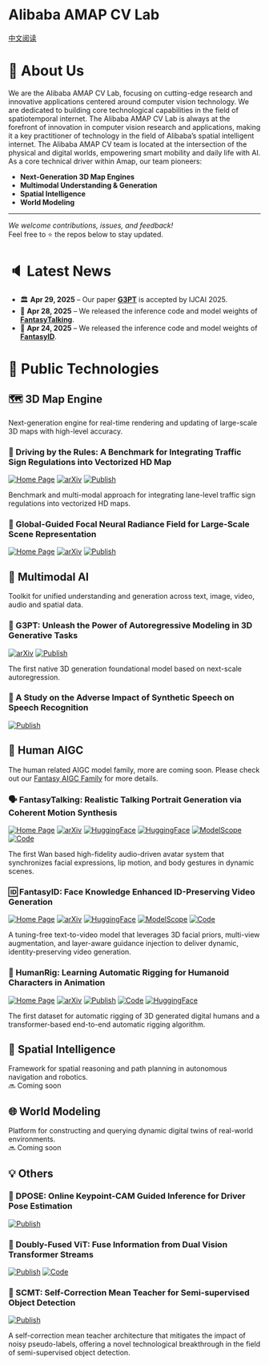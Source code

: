 # Alibaba AMAP CV Lab

[中文阅读](README_zh.md)

# 👋 About Us

We are the Alibaba AMAP CV Lab, focusing on cutting-edge research and innovative applications centered around computer vision technology. We are dedicated to building core technological capabilities in the field of spatiotemporal internet. The Alibaba AMAP CV Lab is always at the forefront of innovation in computer vision research and applications, making it a key practitioner of technology in the field of Alibaba’s spatial intelligent internet. The Alibaba AMAP CV team is located at the intersection of the physical and digital worlds, empowering smart mobility and daily life with AI. As a core technical driver within Amap, our team pioneers:
- **Next-Generation 3D Map Engines**  
- **Multimodal Understanding & Generation**  
- **Spatial Intelligence**  
- **World Modeling**
---

_We welcome contributions, issues, and feedback!_  
Feel free to ⭐ the repos below to stay updated.

# 🔈 Latest News

- 🏛 **Apr 29, 2025** – Our paper [**G3PT**](https://arxiv.org/abs/2409.06322) is accepted by IJCAI 2025.
- 📢 **Apr 28, 2025** – We released the inference code and model weights of [**FantasyTalking**](https://fantasy-amap.github.io/fantasy-talking/).  
- 📢 **Apr 24, 2025** – We released the inference code and model weights of [**FantasyID**](https://fantasy-amap.github.io/fantasy-id/).

# 🔧 Public Technologies

<!-- 

3D Map Engine

-->

## 🗺️ 3D Map Engine  

Next-generation engine for real-time rendering and updating of large-scale 3D maps with high-level accuracy.  

### 📑 Driving by the Rules: A Benchmark for Integrating Traffic Sign Regulations into Vectorized HD Map 

[![Home Page](https://img.shields.io/badge/🌐%20%20Project-MapDR-blue.svg)](https://miv-xjtu.github.io/MapDR/)
[![arXiv](https://img.shields.io/badge/Arxiv-2410.23780-b31b1b.svg?logo=arXiv)](https://arxiv.org/abs/2410.23780)
[![Publish](https://img.shields.io/badge/🏛%20%20Conference-CVPR%202025-green)](https://arxiv.org/abs/2410.23780)

<!-- [![Publish](https://img.shields.io/badge/Conference-CVPR%202025-green?logo=ieee&logoColor=white&style=flat)](https://arxiv.org/abs/2410.23780) -->
<!-- ![Open Access](https://img.shields.io/badge/Open%20Access-Free-F68212?logo=openaccess&logoColor=white&style=flat-square) -->

Benchmark and multi-modal approach for integrating lane-level traffic sign regulations into vectorized HD maps.

### 📑 Global-Guided Focal Neural Radiance Field for Large-Scale Scene Representation

[![Home Page](https://img.shields.io/badge/🌐%20%20Project-GF%20NeRF-blue.svg)](https://shaomq2187.github.io/GF-NeRF/)
[![arXiv](https://img.shields.io/badge/Arxiv-2403.12839-b31b1b.svg?logo=arXiv)](https://arxiv.org/abs/2403.12839)
[![Publish](https://img.shields.io/badge/🏛%20%20Conference-WACV%202025-green)](https://ieeexplore.ieee.org/abstract/document/10943871)

<!-- 

Multimodal AI

-->

## 🌈 Multimodal AI  
Toolkit for unified understanding and generation across text, image, video, audio and spatial data.  

### 📑 G3PT: Unleash the Power of Autoregressive Modeling in 3D Generative Tasks

[![arXiv](https://img.shields.io/badge/Arxiv-2409.06322-b31b1b.svg?logo=arXiv)](https://arxiv.org/abs/2409.06322) 
[![Publish](https://img.shields.io/badge/🏛%20%20Conference-IJCAI%202025-green)](https://arxiv.org/abs/2409.06322)

The first native 3D generation foundational model based on next-scale autoregression.

### 📑 A Study on the Adverse Impact of Synthetic Speech on Speech Recognition

[![Publish](https://img.shields.io/badge/🏛%20%20Conference-ICASSP%202024-green)](https://ieeexplore.ieee.org/stamp/stamp.jsp?tp=&arnumber=10446991)

<!-- 

Human AIGC

-->

## 🤖 Human AIGC

The human related AIGC model family, more are coming soon. Please check out our [Fantasy AIGC Family](https://github.com/Fantasy-AMAP) for more details.

### 🗣️ FantasyTalking: Realistic Talking Portrait Generation via Coherent Motion Synthesis
  
[![Home Page](https://img.shields.io/badge/🌐%20%20Project-FantasyTalking-blue.svg)](https://fantasy-amap.github.io/fantasy-talking/)
[![arXiv](https://img.shields.io/badge/Arxiv-2504.04842-b31b1b.svg?logo=arXiv)](https://arxiv.org/abs/2504.04842)
[![HuggingFace](https://img.shields.io/badge/🤗-HuggingFace-FFD21E.svg)](https://huggingface.co/acvlab/FantasyID)
[![HuggingFace](https://img.shields.io/badge/🤗-Space-FFD21E.svg)](https://huggingface.co/spaces/acvlab/FantasyTalking)
[![ModelScope](https://img.shields.io/badge/🤖-ModelScope-604DF4.svg)](https://modelscope.cn/models/amap_cvlab/FantasyTalking)
[![Code](https://img.shields.io/badge/Code-GitHub-181717.svg)](https://github.com/Fantasy-AMAP/fantasy-talking)

The first Wan based high-fidelity audio-driven avatar system that synchronizes facial expressions, lip motion, and body gestures in dynamic scenes. 

### 🆔 FantasyID: Face Knowledge Enhanced ID-Preserving Video Generation

[![Home Page](https://img.shields.io/badge/🌐%20%20Project-FantasyID-blue.svg)](https://fantasy-amap.github.io/fantasy-id/)
[![arXiv](https://img.shields.io/badge/Arxiv-2502.13995-b31b1b.svg?logo=arXiv)](https://arxiv.org/pdf/2502.13995)
[![HuggingFace](https://img.shields.io/badge/🤗-HuggingFace-FFD21E.svg)](https://huggingface.co/acvlab/FantasyID)
[![ModelScope](https://img.shields.io/badge/🤖-ModelScope-604DF4.svg)](https://modelscope.cn/models/amap_cvlab/FantasyID)
[![Code](https://img.shields.io/badge/GitHub-Code-181717.svg?logo=GitHub)](https://github.com/Fantasy-AMAP/fantasy-id)

A tuning-free text-to-video model that leverages 3D facial priors, multi-view augmentation, and layer-aware guidance injection to deliver dynamic, identity-preserving video generation.

### 📑 HumanRig: Learning Automatic Rigging for Humanoid Characters in Animation

[![Home Page](https://img.shields.io/badge/🌐%20%20Project-HumanRig-blue.svg)](https://c8241998.github.io/HumanRig/)
[![arXiv](https://img.shields.io/badge/Arxiv-2412.02317-b31b1b.svg?logo=arXiv)](https://arxiv.org/abs/2412.02317)
[![Publish](https://img.shields.io/badge/🏛%20%20Conference-CVPR%202025-green)](https://arxiv.org/abs/2412.02317)
[![Code](https://img.shields.io/badge/GitHub-Code-181717.svg?logo=GitHub)](https://github.com/c8241998/HumanRig)
[![HuggingFace](https://img.shields.io/badge/🤗-Datasets-FFD21E.svg)](https://huggingface.co/datasets/jellyczd/HumanRig)

The first dataset for automatic rigging of 3D generated digital humans and a transformer-based end-to-end automatic rigging algorithm.


<!-- 

Comming Soon

-->


## 📐 Spatial Intelligence  
Framework for spatial reasoning and path planning in autonomous navigation and robotics.  
🔜 Coming soon

## 🌐 World Modeling  
Platform for constructing and querying dynamic digital twins of real-world environments.  
🔜 Coming soon

<!-- 

Human AIGC

-->

## 💡 Others


### 📑 DPOSE: Online Keypoint-CAM Guided Inference for Driver Pose Estimation

[![Publish](https://img.shields.io/badge/🏛%20%20Conference-CVPR%202023-green)](https://openaccess.thecvf.com/content/CVPRW2023/html/w14/Wang_DPOSE_Online_Keypoint-CAM_Guided_Inference_for_Driver_Pose_Estimation_With_CVPRW_2023_paper.html)


### 🤖 Doubly-Fused ViT: Fuse Information from Dual Vision Transformer Streams

[![Publish](https://img.shields.io/badge/🏛%20%20Conference-ECCV%202022-green)](https://www.ecva.net/papers/eccv_2022/papers/136830723.pdf)
[![Code](https://img.shields.io/badge/GitHub-Code-181717.svg?logo=GitHub)](https://github.com/ginobilinie/DFvT)

### 📑 SCMT: Self-Correction Mean Teacher for Semi-supervised Object Detection

[![Publish](https://img.shields.io/badge/🏛%20%20Conference-IJCAI%202022-green)](https://www.ijcai.org/proceedings/2022/0207.pdf)

A self-correction mean teacher architecture that mitigates the impact of noisy pseudo-labels, offering a novel technological breakthrough in the field of semi-supervised object detection.
